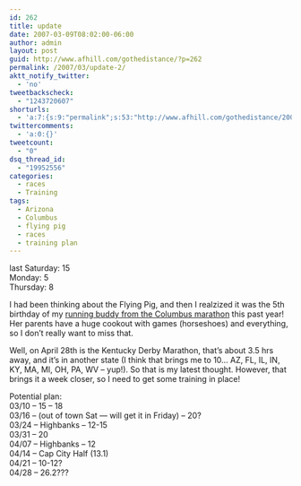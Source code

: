 ```yaml
---
id: 262
title: update
date: 2007-03-09T08:02:00-06:00
author: admin
layout: post
guid: http://www.afhill.com/gothedistance/?p=262
permalink: /2007/03/update-2/
aktt_notify_twitter:
  - 'no'
tweetbackscheck:
  - "1243720607"
shorturls:
  - 'a:7:{s:9:"permalink";s:53:"http://www.afhill.com/gothedistance/2007/03/update-2/";s:7:"tinyurl";s:25:"http://tinyurl.com/opf5ud";s:4:"isgd";s:17:"http://is.gd/zlST";s:5:"bitly";s:19:"http://bit.ly/eVSfI";s:5:"snipr";s:22:"http://snipr.com/hwxfm";s:5:"snurl";s:22:"http://snurl.com/hwxfm";s:7:"snipurl";s:24:"http://snipurl.com/hwxfm";}'
twittercomments:
  - 'a:0:{}'
tweetcount:
  - "0"
dsq_thread_id:
  - "19952556"
categories:
  - races
  - Training
tags:
  - Arizona
  - Columbus
  - flying pig
  - races
  - training plan
---
```

last Saturday: 15  
Monday: 5  
Thursday: 8

I had been thinking about the Flying Pig, and then I realzized it was the 5th birthday of my [running buddy from the Columbus marathon](http://www.marathonfoto.com/image_server.cfm?customer_number=C81760&negs_number=36455041) this past year! Her parents have a huge cookout with games (horseshoes) and everything, so I don&#8217;t really want to miss that. 

Well, on April 28th is the Kentucky Derby Marathon, that&#8217;s about 3.5 hrs away, and it&#8217;s in another state (I think that brings me to 10&#8230; AZ, FL, IL, IN, KY, MA, MI, OH, PA, WV &#8211; yup!). So that is my latest thought. However, that brings it a week closer, so I need to get some training in place!

Potential plan:  
03/10 &#8211; 15 &#8211; 18  
03/16 &#8211; (out of town Sat &#8212; will get it in Friday) &#8211; 20?  
03/24 &#8211; Highbanks &#8211; 12-15  
03/31 &#8211; 20  
04/07 &#8211; Highbanks &#8211; 12  
04/14 &#8211; Cap City Half (13.1)  
04/21 &#8211; 10-12?  
04/28 &#8211; 26.2???